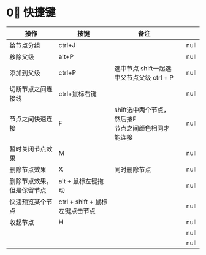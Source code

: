 # 0⃣ 快捷键



<table data-full-width="false"><thead><tr><th>操作</th><th>按键</th><th>备注</th><th data-hidden></th><th data-hidden data-type="number"></th></tr></thead><tbody><tr><td>给节点分组</td><td>ctrl+J</td><td></td><td></td><td>null</td></tr><tr><td>移除父级</td><td>alt+P</td><td></td><td></td><td>null</td></tr><tr><td>添加到父级</td><td>ctrl+P</td><td>选中节点 shift一起选中父节点父级 ctrl + P</td><td></td><td>null</td></tr><tr><td>切断节点之间连接线</td><td>ctrl+鼠标右键</td><td></td><td></td><td>null</td></tr><tr><td>节点之间快速连接</td><td>F</td><td>shift选中两个节点，然后按F<br>节点之间颜色相同才能连接</td><td></td><td>null</td></tr><tr><td>暂时关闭节点效果</td><td>M</td><td></td><td></td><td>null</td></tr><tr><td>删除节点效果</td><td>X</td><td>同时删除节点</td><td></td><td>null</td></tr><tr><td>删除节点效果，但是保留节点</td><td>alt + 鼠标左键拖动</td><td></td><td></td><td>null</td></tr><tr><td>快速预览某个节点</td><td>ctrl + shift + 鼠标左键点击节点</td><td></td><td></td><td>null</td></tr><tr><td>收起节点</td><td>H</td><td></td><td></td><td>null</td></tr><tr><td></td><td></td><td></td><td></td><td>null</td></tr><tr><td></td><td></td><td></td><td></td><td>null</td></tr></tbody></table>

